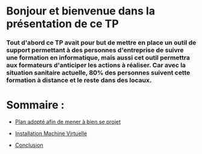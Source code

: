 # Bonjour et bienvenue dans la présentation de ce TP

### Tout d'abord ce TP avait pour but de mettre en place un outil de support permettant à des personnes d'entreprise de suivre une formation en informatique, mais aussi cet outil permettra aux formateurs d'anticiper les actions à réaliser. Car avec la situation sanitaire actuelle, 80% des personnes suivent cette formation à distance et le reste dans des locaux.


# Sommaire : 
 * [Plan adopté afin de mener à bien se projet](https://github.com/kevinguyodo/Linux-deuxieme-annee/blob/main/TP1/Plan.md)
 *  [Installation Machine Virtuelle](https://github.com/kevinguyodo/Linux-deuxieme-annee/blob/main/TP1/Installation%20VM.md)

 * [Conclusion](https://github.com/kevinguyodo/Linux-deuxieme-annee/blob/main/TP1/conclusion.md)
